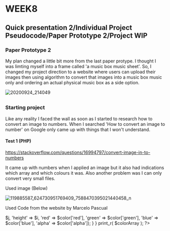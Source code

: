 # WEEK8

## Quick presentation 2/Individual Project Pseudocode/Paper Prototype 2/Project WIP

### Paper Prototype 2

My plan changed a little bit more from the last paper protype. I thought I was limting myself into a frame called 'a music box music sheet'. So, I changed my project direction to a website where users can upload their images then using algorithm to convert that images into a music box music only and ordering an actual physical music box as a side option.


![20200924_214049](https://user-images.githubusercontent.com/68723268/94145600-24048380-feb6-11ea-9862-d4866fa12864.gif)

##

### Starting project

Like any reality I faced the wall as soon as I started to research how to convert an image to numbers. When I searched 'How to convert an image to number' on Google only came up with things that I won't understand.

#### Test 1 (PHP)

https://stackoverflow.com/questions/16994797/convert-image-in-to-numbers


It came up with numbers when I applied an image but it also had indications which array and which colours it was. Also another problem was I can only convert very small files.

Used image (Below)

![119885587_624730951769409_7588470395021440458_n](https://user-images.githubusercontent.com/68723268/94150168-28cc3600-febc-11ea-9052-0ba92aa87f43.jpg)


Used Code from the website by Marcelo Pascual

<?php

$image = '119885587_624730951769409_7588470395021440458_n.jpg';

$colorArray = array();

$im = imagecreatefromjpeg($image);
$width = imagesx($im);
$height = imagesy($im);

for($i=0;$i<$height;$i++) {

    for($j=0;$j<$width;$j++) {

        $color = imagecolorat($im, $j, $i);
        $color = imagecolorsforindex($im, $color);

        $colorArray[] = array('width' => $j, 'height' => $i, 'red' => $color['red'], 'green' => $color['green'], 'blue' => $color['blue'], 'alpha' => $color['alpha']);

    }

}

print_r( $colorArray );

?>
